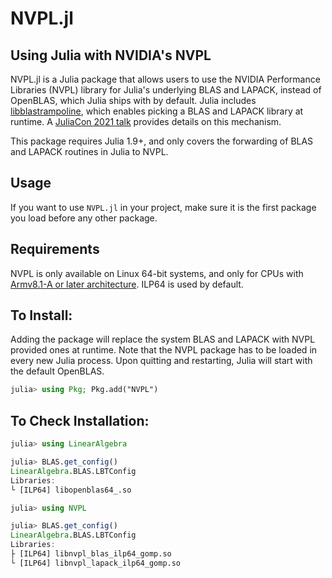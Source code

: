 # NVPL.jl

## Using Julia with NVIDIA's NVPL

NVPL.jl is a Julia package that allows users to use the NVIDIA Performance Libraries (NVPL) library for Julia's underlying BLAS and LAPACK, instead of OpenBLAS, which Julia ships with by default. Julia includes [libblastrampoline](https://github.com/staticfloat/libblastrampoline), which enables picking a BLAS and LAPACK library at runtime. A [JuliaCon 2021 talk](https://www.youtube.com/watch?v=t6hptekOR7s) provides details on this mechanism. 

This package requires Julia 1.9+, and only covers the forwarding of BLAS and LAPACK routines in Julia to NVPL.

## Usage

If you want to use `NVPL.jl` in your project, make sure it is the first package you load before any other package.

## Requirements

NVPL is only available on Linux 64-bit systems, and only for CPUs with [Armv8.1-A or later architecture](https://docs.nvidia.com/nvpl/latest/#cpu-support). ILP64 is used by default.

## To Install:

Adding the package will replace the system BLAS and LAPACK with NVPL provided ones at runtime. Note that the NVPL package has to be loaded in every new Julia process. Upon quitting and restarting, Julia will start with the default OpenBLAS.
```julia
julia> using Pkg; Pkg.add("NVPL")
```

## To Check Installation:

```julia
julia> using LinearAlgebra

julia> BLAS.get_config()
LinearAlgebra.BLAS.LBTConfig
Libraries: 
└ [ILP64] libopenblas64_.so

julia> using NVPL

julia> BLAS.get_config()
LinearAlgebra.BLAS.LBTConfig
Libraries:
├ [ILP64] libnvpl_blas_ilp64_gomp.so
└ [ILP64] libnvpl_lapack_ilp64_gomp.so
```